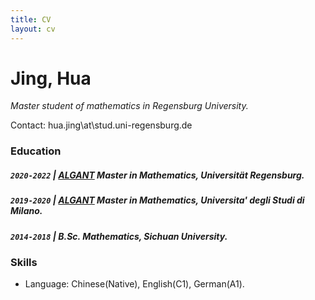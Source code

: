 ```yaml
---
title: CV
layout: cv
---
```


# Jing, Hua
_Master student of mathematics in Regensburg University._

Contact: hua.jing\at\stud.uni-regensburg.de

### Education

##### `2020-2022` \| [ALGANT](algant.eu) Master in Mathematics, Universität Regensburg.

##### `2019-2020` \| [ALGANT](algant.eu) Master in Mathematics, Universita' degli Studi di Milano.

##### `2014-2018` \| B.Sc. Mathematics, Sichuan University.

### Skills
- Language: Chinese(Native), English(C1), German(A1).
